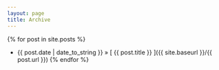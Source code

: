 ```yaml
---
layout: page
title: Archive
---
```


<!-- Search posts -->
{% for post in site.posts %}
  * {{ post.date | date_to_string }} &raquo; [ {{ post.title }} ]({{ site.baseurl }}/{{ post.url }})
{% endfor %}

